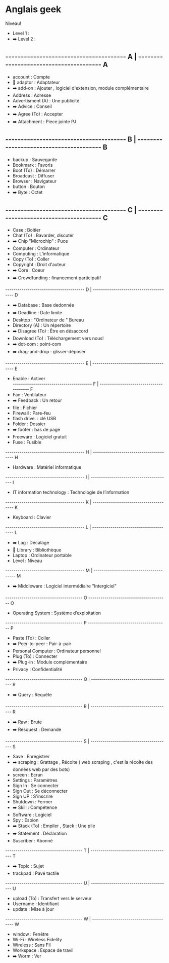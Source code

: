 # Anglais geek

Niveau!
* Level 1 :
* ➡️ Level 2 :       


## ---------------------------------------   A                   |    ---------------------------------------                                                 A 
* account           :   Compte
* 🎈                                                                 adaptor            :    Adaptateur
* ➡️                                                                 add-on             :    Ajouter , logiciel d'extension, module complémentaire
* Address            :    Adresse
* Advertisment (A)  :   Une publicité
* ➡️                                                                 Advice             :    Conseil
* ➡️                                                                 Agree (To)         :    Accepter  
* ➡️                                                                 Attachment         :    Piece jointe PJ

## ---------------------------------------   B                   |    ---------------------------------------                                                 B 
* backup            :   Sauvegarde
* Bookmark          :   Favoris
* Boot (To)         :   Démarrer
* Broadcast         :   Diffuser
* Browser           :   Navigateur
* button            :   Bouton
* ➡️                                                                  Byte             :    Octet

## ---------------------------------------   C                   |    ---------------------------------------                                                 C
* Case              :   Boitier
* Chat (To)         :   Bavarder, discuter
* ➡️                                                                  Chip  "Microchip" :   Puce
* Computer          :   Ordinateur
* Computing         :   L’informatique
* Copy (To)         :   Coller
* Copyright         :   Droit d'auteur
* ➡️                                                                 Core               :    Coeur
* ➡️                                                                 Crowdfunding       :    financement participatif

---------------------------------------   D                   |    ---------------------------------------                                                 D
* ➡️                                                                 Database           :    Base dedonnée  
* ➡️                                                                 Deadline           :    Date limite
* Desktop           :   "Ordinateur de " Bureau
* Directory (A)     :   Un répertoire
* ➡️                                                                 Disagree (To)      :    Être en désaccord
* Download (To)     :   Téléchargement vers nous!
* ➡️                                                                 dot-com            :    point-com 
* ➡️                                                                 drag-and-drop      :    glisser-déposer

---------------------------------------   E                   |    ---------------------------------------                                                 E 
* Enable            :   Activer           
---------------------------------------   F                   |    ---------------------------------------                                                 F 
* Fan               :   Ventilateur
* ➡️                                                                  Feedback          :     Un retour
* file              :   Fichier
* Firewall          :   Pare-feu
* flash drive.      :   clé USB
* Folder            :   Dossier
* ➡️                                                                  footer            :    bas de page
* Freeware          :   Logiciel gratuit
* Fuse              :   Fusible

---------------------------------------   H                   |    ---------------------------------------                                                 H
* Hardware          :   Matériel informatique 

---------------------------------------   I                   |    ---------------------------------------                                                 I 
* IT information technology  :  Technologie de l’information

---------------------------------------   K                   |    ---------------------------------------                                                 K 
* Keyboard          :   Clavier

---------------------------------------   L                   |    ---------------------------------------                                                 L 
* ➡️                                                                  Lag               :  Décalage
* 🎈                                                                  Library           :  Bibliothèque
* Laptop            :   Ordinateur portable
* Level             :   Niveau

---------------------------------------   M                   |    ---------------------------------------                                                 M 
* ➡️                                                                  Middleware        :  Logiciel intermédiaire "Intergiciel"

--------------------------------------    O                        ---------------------------------------                                                 O
* Operating System  :   Système d’exploitation

--------------------------------------    P                        ---------------------------------------                                                 P
* Paste (To)        :   Coller
* ➡️                                                                  Peer-to-peer       : Pair-à-pair
* Personal Computer :   Ordinateur personnel
* Plug (To)         :   Connecter
* ➡️                                                                  Plug-in            : Module complémentaire
* Privacy           :   Confidentialité

--------------------------------------    Q                   |    ---------------------------------------                                                 R
* ➡️                                                                  Query              : Requête 

--------------------------------------    R                   |    ---------------------------------------                                                 R
* ➡️                                                                  Raw                : Brute
* ➡️                                                                  Resquest           : Demande  

--------------------------------------    S                   |    ---------------------------------------                                                 S
* Save              :   Enregistrer
* ➡️                                                                  scraping           : Grattage , Récolte ( web scraping , c'est la récolte des données web par des bots)
* screen            :   Ecran
* Settings          :   Paramètres
* Sign In           :   Se connecter
* Sign Out          :   Se déconnecter
* Sign UP           :   S'inscrire
* Shutdown          :   Fermer
* ➡️                                                                 Skill             :   Compétence 
* Software          :   Logiciel
* Spy               :   Espion
* ➡️                                                                 Stack (To)        :   Empiler , Stack :  Une pile
* ➡️                                                                 Statement         :   Déclaration
* Suscriber         :   Abonné

--------------------------------------    T                   |    ---------------------------------------                                                 T
* ➡️                                                                 Topic             :   Sujet
* trackpad          :   Pavé tactile 

--------------------------------------    U                   |    ---------------------------------------                                                 U
* upload (To)       :   Transfert vers le serveur
* Username          :   Identifiant
* update            :   Mise à jour

--------------------------------------    W                   |    ---------------------------------------                                                 W
* window            :   Fenêtre
* Wi-Fi             :   Wireless Fidelity
* Wireless          :   Sans Fil
* Workspace         :   Espace de travil
* ➡️                                                                 Worm              :   Ver
